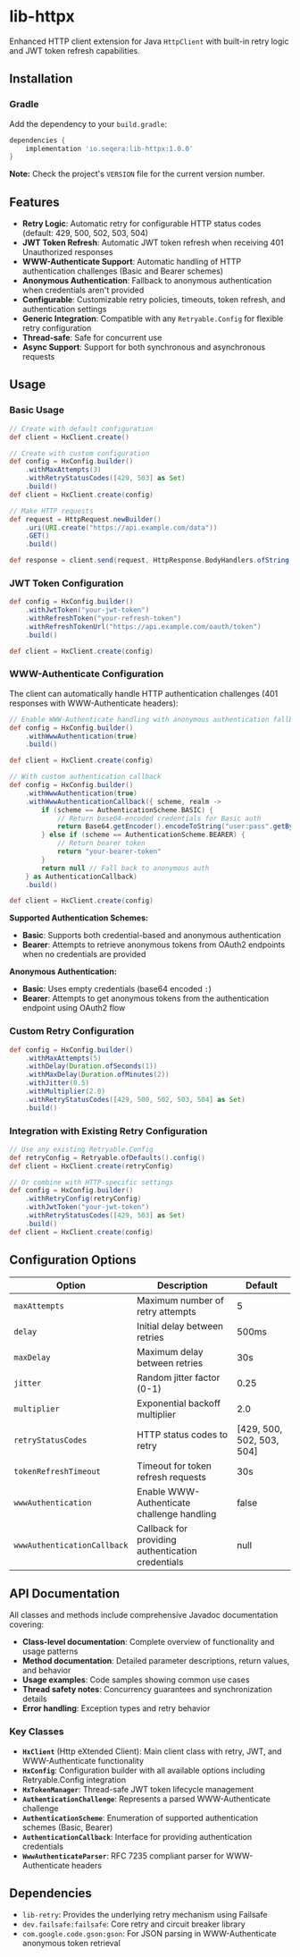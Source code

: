 # lib-httpx

Enhanced HTTP client extension for Java `HttpClient` with built-in retry logic and JWT token refresh capabilities.

## Installation

### Gradle

Add the dependency to your `build.gradle`:

```gradle
dependencies {
    implementation 'io.seqera:lib-httpx:1.0.0'
}
```

**Note:** Check the project's `VERSION` file for the current version number.

## Features

- **Retry Logic**: Automatic retry for configurable HTTP status codes (default: 429, 500, 502, 503, 504)
- **JWT Token Refresh**: Automatic JWT token refresh when receiving 401 Unauthorized responses
- **WWW-Authenticate Support**: Automatic handling of HTTP authentication challenges (Basic and Bearer schemes)
- **Anonymous Authentication**: Fallback to anonymous authentication when credentials aren't provided
- **Configurable**: Customizable retry policies, timeouts, token refresh, and authentication settings
- **Generic Integration**: Compatible with any `Retryable.Config` for flexible retry configuration
- **Thread-safe**: Safe for concurrent use
- **Async Support**: Support for both synchronous and asynchronous requests

## Usage

### Basic Usage

```groovy
// Create with default configuration
def client = HxClient.create()

// Create with custom configuration
def config = HxConfig.builder()
    .withMaxAttempts(3)
    .withRetryStatusCodes([429, 503] as Set)
    .build()
def client = HxClient.create(config)

// Make HTTP requests
def request = HttpRequest.newBuilder()
    .uri(URI.create("https://api.example.com/data"))
    .GET()
    .build()

def response = client.send(request, HttpResponse.BodyHandlers.ofString())
```

### JWT Token Configuration

```groovy
def config = HxConfig.builder()
    .withJwtToken("your-jwt-token")
    .withRefreshToken("your-refresh-token")
    .withRefreshTokenUrl("https://api.example.com/oauth/token")
    .build()

def client = HxClient.create(config)
```

### WWW-Authenticate Configuration

The client can automatically handle HTTP authentication challenges (401 responses with WWW-Authenticate headers):

```groovy
// Enable WWW-Authenticate handling with anonymous authentication fallback
def config = HxConfig.builder()
    .withWwwAuthentication(true)
    .build()

def client = HxClient.create(config)

// With custom authentication callback
def config = HxConfig.builder()
    .withWwwAuthentication(true)
    .withWwwAuthenticationCallback({ scheme, realm ->
        if (scheme == AuthenticationScheme.BASIC) {
            // Return base64-encoded credentials for Basic auth
            return Base64.getEncoder().encodeToString("user:pass".getBytes())
        } else if (scheme == AuthenticationScheme.BEARER) {
            // Return bearer token
            return "your-bearer-token"
        }
        return null // Fall back to anonymous auth
    } as AuthenticationCallback)
    .build()

def client = HxClient.create(config)
```

**Supported Authentication Schemes:**
- **Basic**: Supports both credential-based and anonymous authentication
- **Bearer**: Attempts to retrieve anonymous tokens from OAuth2 endpoints when no credentials are provided

**Anonymous Authentication:**
- **Basic**: Uses empty credentials (base64 encoded `:`)
- **Bearer**: Attempts to get anonymous tokens from the authentication endpoint using OAuth2 flow

### Custom Retry Configuration

```groovy
def config = HxConfig.builder()
    .withMaxAttempts(5)
    .withDelay(Duration.ofSeconds(1))
    .withMaxDelay(Duration.ofMinutes(2))
    .withJitter(0.5)
    .withMultiplier(2.0)
    .withRetryStatusCodes([429, 500, 502, 503, 504] as Set)
    .build()
```

### Integration with Existing Retry Configuration

```groovy
// Use any existing Retryable.Config
def retryConfig = Retryable.ofDefaults().config()
def client = HxClient.create(retryConfig)

// Or combine with HTTP-specific settings
def config = HxConfig.builder()
    .withRetryConfig(retryConfig)
    .withJwtToken("your-jwt-token")
    .withRetryStatusCodes([429, 503] as Set)
    .build()
def client = HxClient.create(config)
```

## Configuration Options

| Option | Description | Default |
|--------|-------------|---------|
| `maxAttempts` | Maximum number of retry attempts | 5 |
| `delay` | Initial delay between retries | 500ms |
| `maxDelay` | Maximum delay between retries | 30s |
| `jitter` | Random jitter factor (0-1) | 0.25 |
| `multiplier` | Exponential backoff multiplier | 2.0 |
| `retryStatusCodes` | HTTP status codes to retry | [429, 500, 502, 503, 504] |
| `tokenRefreshTimeout` | Timeout for token refresh requests | 30s |
| `wwwAuthentication` | Enable WWW-Authenticate challenge handling | false |
| `wwwAuthenticationCallback` | Callback for providing authentication credentials | null |

## API Documentation

All classes and methods include comprehensive Javadoc documentation covering:

- **Class-level documentation**: Complete overview of functionality and usage patterns
- **Method documentation**: Detailed parameter descriptions, return values, and behavior
- **Usage examples**: Code samples showing common use cases
- **Thread safety notes**: Concurrency guarantees and synchronization details
- **Error handling**: Exception types and retry behavior

### Key Classes

- **`HxClient`** (Http eXtended Client): Main client class with retry, JWT, and WWW-Authenticate functionality
- **`HxConfig`**: Configuration builder with all available options including Retryable.Config integration
- **`HxTokenManager`**: Thread-safe JWT token lifecycle management
- **`AuthenticationChallenge`**: Represents a parsed WWW-Authenticate challenge
- **`AuthenticationScheme`**: Enumeration of supported authentication schemes (Basic, Bearer)
- **`AuthenticationCallback`**: Interface for providing authentication credentials
- **`WwwAuthenticateParser`**: RFC 7235 compliant parser for WWW-Authenticate headers

## Dependencies

- `lib-retry`: Provides the underlying retry mechanism using Failsafe
- `dev.failsafe:failsafe`: Core retry and circuit breaker library
- `com.google.code.gson:gson`: For JSON parsing in WWW-Authenticate anonymous token retrieval

